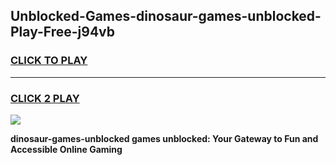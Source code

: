 
## Unblocked-Games-dinosaur-games-unblocked-Play-Free-j94vb
<h3>
<a href="https://premium76.site?title=dinosaur-games-unblocked&ref=10A">CLICK TO PLAY</a></h3>
<hr>

<h3>
<a href="https://premium76.site?title=dinosaur-games-unblocked&ref=10A">CLICK 2 PLAY</a>
  
</h3>

<a href="https://premium76.site?title=dinosaur-games-unblocked&ref=10A"><img src="https://clearcache.store/games.png"></a>


**dinosaur-games-unblocked games unblocked: Your Gateway to Fun and Accessible Online Gaming**
